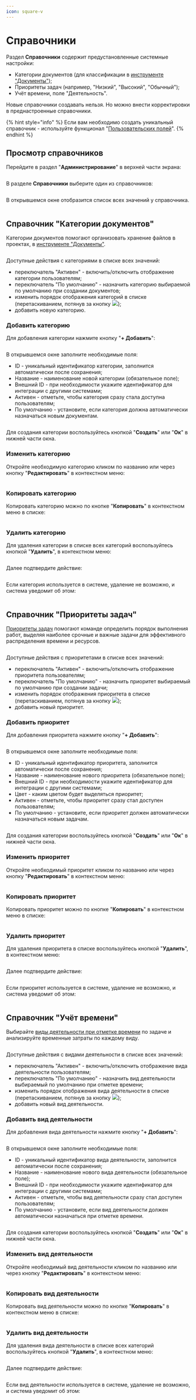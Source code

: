 ```yaml
---
icon: square-v
---
```


# Справочники

Раздел **Справочники** содержит предустановленные системные настройки:

* Категории документов (для классификации в [инструменте "Документы"](../rukovodstvo-polzovatelya/dokumenty.md));
* Приоритеты задач (например, "Низкий", "Высокий", "Обычный");
* Учёт времени, поле "Деятельность".

Новые справочники создавать нельзя. Но можно внести корректировки в преднастроенные справочники.

{% hint style="info" %}
Если вам необходимо создать уникальный справочник - используйте функционал "[Пользовательских полей](polzovatelskie-polya.md)".
{% endhint %}

## Просмотр справочников

Перейдите в раздел "**Администрирование**" в верхней части экрана:

<figure><img src="../.gitbook/assets/image (979).png" alt=""><figcaption></figcaption></figure>

В разделе **Справочники** выберите один из справочников:

<figure><img src="../.gitbook/assets/image (4) (1) (1) (1).png" alt=""><figcaption></figcaption></figure>

В открывшемся окне отобразится список всех значений у справочника.

<figure><img src="../.gitbook/assets/image (1) (1) (1) (1) (1) (1) (1).png" alt=""><figcaption></figcaption></figure>

## Справочник "Категории документов"

Категории документов помогают организовать хранение файлов в проектах, в [инструменте "Документы"](../rukovodstvo-polzovatelya/dokumenty.md).

<figure><img src="../.gitbook/assets/image (3) (1) (1) (1) (1) (1).png" alt=""><figcaption></figcaption></figure>

Доступные действия с категориями в списке всех значений:

* переключатель "Активен" - включить/отключить отображение категории пользователям;
* переключатель "По умолчанию" - назначить категорию выбираемой по умолчанию при создании документов;
* изменить порядок отображения категорий в списке (перетаскиванием, потянув за кнопку ![](<../.gitbook/assets/image (5) (1) (1) (1).png>));
* добавить новую категорию.

### Добавить категорию

Для добавления категории нажмите кнопку "**+ Добавить**":

<figure><img src="../.gitbook/assets/image (7) (1) (1) (1).png" alt=""><figcaption></figcaption></figure>

В открывшемся окне заполните необходимые поля:

* ID - уникальный идентификатор категории, заполнится автоматически после сохранения;
* Название - наименование новой категории (обязательное поле);
* Внешний ID - при необходимости укажите идентификатор для интеграции с другими системами;
* Активен - отметьте, чтобы категория сразу стала доступна пользователям;
* По умолчанию - установите, если категория должна автоматически назначаться новым документам.

<figure><img src="../.gitbook/assets/image (6) (1) (1) (1).png" alt=""><figcaption></figcaption></figure>

Для создания категории воспользуйтесь кнопкой "**Создать**" или "**Ок**" в нижней части окна.

### Изменить категорию

Откройте необходимую категорию кликом по названию или через кнопку "**Редактировать**" в контекстном меню:

<figure><img src="../.gitbook/assets/image (8) (1) (1) (1).png" alt=""><figcaption></figcaption></figure>

### Копировать категорию

Копировать категорию можно по кнопке "**Копировать**" в контекстном меню в списке:

<figure><img src="../.gitbook/assets/image (9) (1) (1) (1).png" alt=""><figcaption></figcaption></figure>

### Удалить категорию

Для удаления категории в списке всех категорий воспользуйтесь кнопкой "**Удалить**", в контекстном меню:

<figure><img src="../.gitbook/assets/image (10) (1) (1) (1).png" alt=""><figcaption></figcaption></figure>

Далее подтвердите действие:

<figure><img src="../.gitbook/assets/image (12) (1) (1) (1).png" alt=""><figcaption></figcaption></figure>

Если категория используется в системе, удаление не возможно, и система уведомит об этом:

<figure><img src="../.gitbook/assets/image (11) (1) (1) (1).png" alt=""><figcaption></figcaption></figure>

## Справочник "Приоритеты задач"

[Приоритеты задач](../rukovodstvo-polzovatelya/zadachi/) помогают команде определить порядок выполнения работ, выделяя наиболее срочные и важные задачи для эффективного распределения времени и ресурсов.

<figure><img src="../.gitbook/assets/image (2) (1) (1) (1) (1) (1).png" alt=""><figcaption></figcaption></figure>

Доступные действия с приоритетами в списке всех значений:

* переключатель "Активен" - включить/отключить отображение приоритета пользователям;
* переключатель "По умолчанию" - назначить приоритет выбираемый по умолчанию при создании задачи;
* изменить порядок отображения приоритета в списке (перетаскиванием, потянув за кнопку ![](<../.gitbook/assets/image (5) (1) (1) (1).png>));
* добавить новый приоритет.

### Добавить приоритет

Для добавления приоритета нажмите кнопку "**+ Добавить**":

<figure><img src="../.gitbook/assets/image (16) (1) (1) (1).png" alt=""><figcaption></figcaption></figure>

В открывшемся окне заполните необходимые поля:

* ID - уникальный идентификатор приоритета, заполнится автоматически после сохранения;
* Название - наименование нового приоритета (обязательное поле);
* Внешний ID - при необходимости укажите идентификатор для интеграции с другими системами;
* Цвет - каким цветом будет выделяться приоритет;
* Активен - отметьте, чтобы приоритет сразу стал доступен пользователям;
* По умолчанию - установите, если приоритет должен автоматически назначаться новым задачам.

<figure><img src="../.gitbook/assets/image (17) (1) (1).png" alt=""><figcaption></figcaption></figure>

Для создания категории воспользуйтесь кнопкой "**Создать**" или "**Ок**" в нижней части окна.

### Изменить приоритет

Откройте необходимый приоритет кликом по названию или через кнопку "**Редактировать**" в контекстном меню:

<figure><img src="../.gitbook/assets/image (13) (1) (1) (1).png" alt=""><figcaption></figcaption></figure>

### Копировать приоритет

Копировать приоритет можно по кнопке "**Копировать**" в контекстном меню в списке:

<figure><img src="../.gitbook/assets/image (14) (1) (1) (1).png" alt=""><figcaption></figcaption></figure>

### Удалить приоритет

Для удаления приоритета в списке воспользуйтесь кнопкой "**Удалить**", в контекстном меню:

<figure><img src="../.gitbook/assets/image (15) (1) (1) (1).png" alt=""><figcaption></figcaption></figure>

Далее подтвердите действие:

<figure><img src="../.gitbook/assets/image (18) (1) (1).png" alt=""><figcaption></figcaption></figure>

Если приоритет используется в системе, удаление не возможно, и система уведомит об этом:

<figure><img src="../.gitbook/assets/image (11) (1) (1) (1).png" alt=""><figcaption></figcaption></figure>

## Справочник "Учёт времени"

Выбирайте [виды деятельности при отметке времени](../rukovodstvo-polzovatelya/vremya-i-zatraty/#uchyot-vremeni) по задаче и анализируйте временные затраты по каждому виду.

<figure><img src="../.gitbook/assets/image (4) (1) (1) (1) (1).png" alt=""><figcaption></figcaption></figure>

Доступные действия с видами деятельности в списке всех значений:

* переключатель "Активен" - включить/отключить отображение вида деятельности пользователям;
* переключатель "По умолчанию" - назначить вид деятельности выбираемый по умолчанию при отметке времени;
* изменить порядок отображения вида деятельности в списке (перетаскиванием, потянув за кнопку ![](<../.gitbook/assets/image (5) (1) (1) (1).png>));
* добавить новый вид деятельности.

### Добавить вид деятельности

Для добавления вида деятельности нажмите кнопку "**+ Добавить**":

<figure><img src="../.gitbook/assets/image (19) (1) (1).png" alt=""><figcaption></figcaption></figure>

В открывшемся окне заполните необходимые поля:

* ID - уникальный идентификатор вида деятельности, заполнится автоматически после сохранения;
* Название - наименование нового вида деятельности (обязательное поле);
* Внешний ID - при необходимости укажите идентификатор для интеграции с другими системами;
* Активен - отметьте, чтобы вид деятельности сразу стал доступен пользователям;
* По умолчанию - установите, если вид деятельности должен автоматически назначаться при отметке времени.

<figure><img src="../.gitbook/assets/image (20) (1) (1).png" alt=""><figcaption></figcaption></figure>

Для создания категории воспользуйтесь кнопкой "**Создать**" или "**Ок**" в нижней части окна.

### Изменить вид деятельности

Откройте необходимый вид деятельности кликом по названию или через кнопку "**Редактировать**" в контекстном меню:

<figure><img src="../.gitbook/assets/image (22) (1) (1).png" alt=""><figcaption></figcaption></figure>

### Копировать вид деятельности

Копировать вид деятельности можно по кнопке "**Копировать**" в контекстном меню в списке:

<figure><img src="../.gitbook/assets/image (23) (1) (1).png" alt=""><figcaption></figcaption></figure>

### Удалить вид деятельности

Для удаления вида деятельности в списке всех категорий воспользуйтесь кнопкой "**Удалить**", в контекстном меню:

<figure><img src="../.gitbook/assets/image (24) (1) (1).png" alt=""><figcaption></figcaption></figure>

Далее подтвердите действие:

<figure><img src="../.gitbook/assets/image (25) (1).png" alt=""><figcaption></figcaption></figure>

Если вид деятельности используется в системе, удаление не возможно, и система уведомит об этом:

<figure><img src="../.gitbook/assets/image (11) (1) (1) (1).png" alt=""><figcaption></figcaption></figure>

